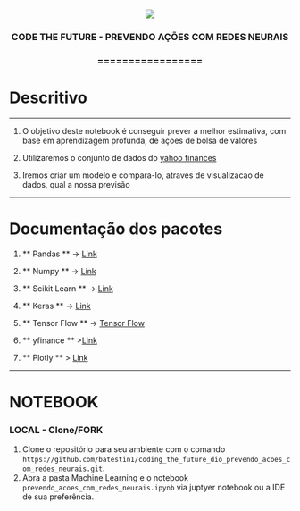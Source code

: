 <h1 align="center">
<img src="https://img.shields.io/static/v1?label=REDES%20NEURAIS%20ARTIFICIAIS%20POR&message=MAYCON%20BATESTIN&color=7159c1&style=flat-square&logo=ghost"/>

<h3> <p align="center">CODE THE FUTURE - PREVENDO AÇÕES COM REDES NEURAIS </p> </h3>
<h3> <p align="center"> ================= </p> </h3>

# Descritivo 

---
1. O objetivo deste notebook é conseguir prever a melhor estimativa, com base em aprendizagem profunda, de açoes de bolsa de valores
2. Utilizaremos o conjunto de dados do [yahoo finances](https://finance.yahoo.com/)

3. Iremos criar um modelo e compara-lo, através de visualizacao de dados, qual a nossa previsão
---

# Documentação dos pacotes

1. ** Pandas ** -> [Link](https://pandas.pydata.org/docs/)
2. ** Numpy ** -> [Link](https://numpy.org/doc/)
4. ** Scikit Learn ** -> [Link](https://scikit-learn.org/stable/)
5. ** Keras ** -> [Link](https://keras.io/api/)
6. ** Tensor Flow ** -> [Tensor Flow](https://www.tensorflow.org/api_docs/python/tf/keras)

7. ** yfinance ** >[Link](https://pypi.org/project/yfinance/)

8. ** Plotly ** > [Link](https://plotly.com/python/statistical-charts/)

--- 
# NOTEBOOK

### LOCAL - Clone/FORK

1. Clone o repositório para seu ambiente com o comando `https://github.com/batestin1/coding_the_future_dio_prevendo_acoes_com_redes_neurais.git`.
2. Abra a pasta Machine Learning e o notebook `prevendo_acoes_com_redes_neurais.ipynb` via juptyer notebook ou a IDE de sua preferência.
